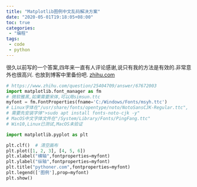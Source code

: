 ```yaml
---
title: "Matplotlib图例中文乱码解决方案"
date: "2020-05-01T19:18:05+08:00"
toc: true
categories:
 - "编程"
tags:
 - code
 - python
---
```


很久以前写的一个答案,四年来一直有人评论感谢,说只有我的方法是有效的.非常意外也很高兴. 也放到博客中里备份吧.
[zhihu.com](https://www.zhihu.com/question/25404709/answer/67672003)

```python
# https://www.zhihu.com/question/25404709/answer/67672003
import matplotlib.font_manager as fm
# 微软雅黑,如果需要宋体,可以用simsun.ttc
myfont = fm.FontProperties(fname='C:/Windows/Fonts/msyh.ttc')
# Linux字体在"/usr/share/fonts/opentype/noto/NotoSansCJK-Regular.ttc", 
# 需要先安装字体">sudo apt install fonts-noto-cjk -y"
# MacOS中文字体文件在"/System/Library/Fonts/PingFang.ttc"
# Win10,Linux已测试,MacOS未验证

import matplotlib.pyplot as plt

plt.clf()  # 清空画布
plt.plot([1, 2, 3], [4, 5, 6])
plt.xlabel("横轴",fontproperties=myfont)
plt.ylabel("纵轴",fontproperties=myfont)
plt.title("pythoner.com",fontproperties=myfont)
plt.legend(['图例'],prop=myfont)
plt.show()
```
<!--more-->
